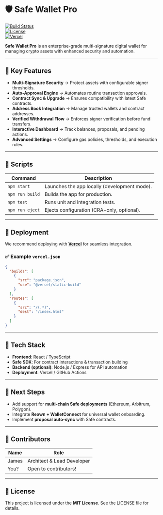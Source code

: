 # 🛡 Safe Wallet Pro  

[![Build Status](https://img.shields.io/github/actions/workflow/status/your-org/safe-wallet-pro/ci.yml?branch=main)]()  
[![License](https://img.shields.io/github/license/your-org/safe-wallet-pro)]()  
[![Vercel](https://img.shields.io/badge/deployed%20on-vercel-000?logo=vercel)](https://vercel.com)  

**Safe Wallet Pro** is an enterprise-grade multi-signature digital wallet for managing crypto assets with enhanced security and automation.  

---

## 🔑 Key Features  

- **Multi-Signature Security** → Protect assets with configurable signer thresholds.  
- **Auto-Approval Engine** → Automates routine transaction approvals.  
- **Contract Sync & Upgrade** → Ensures compatibility with latest Safe contracts.  
- **Address Book Integration** → Manage trusted wallets and contract addresses.  
- **Verified Withdrawal Flow** → Enforces signer verification before fund transfers.  
- **Interactive Dashboard** → Track balances, proposals, and pending actions.  
- **Advanced Settings** → Configure gas policies, thresholds, and execution rules.  

---

## 📜 Scripts  

| Command         | Description                             |
|-----------------|-----------------------------------------|
| `npm start`     | Launches the app locally (development mode). |
| `npm run build` | Builds the app for production.          |
| `npm test`      | Runs unit and integration tests.        |
| `npm run eject` | Ejects configuration (CRA-only, optional). |

---

## 🚀 Deployment  

We recommend deploying with **[Vercel](https://vercel.com/)** for seamless integration.  

### ✅ Example `vercel.json`  

```json
{
  "builds": [
    {
      "src": "package.json",
      "use": "@vercel/static-build"
    }
  ],
  "routes": [
    {
      "src": "/(.*)",
      "dest": "/index.html"
    }
  ]
}
```

---

## 🔧 Tech Stack  

- **Frontend**: React / TypeScript  
- **Safe SDK**: For contract interactions & transaction building  
- **Backend (optional)**: Node.js / Express for API automation  
- **Deployment**: Vercel / GitHub Actions  

---

## 📌 Next Steps  

- Add support for **multi-chain Safe deployments** (Ethereum, Arbitrum, Polygon).  
- Integrate **Reown + WalletConnect** for universal wallet onboarding.  
- Implement **proposal auto-sync** with Safe contracts.  

---

## 👥 Contributors  

| Name   | Role                         |
|--------|------------------------------|
| James  | Architect & Lead Developer   |
| You?   | Open to contributors!        |

---

## 📄 License  

This project is licensed under the **MIT License**. See the LICENSE file for details.  
